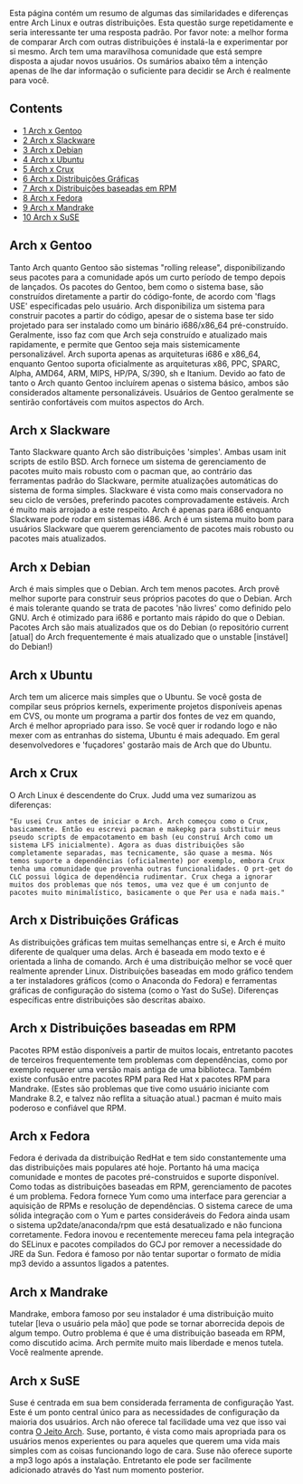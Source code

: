 Esta página contém um resumo de algumas das similaridades e diferenças entre Arch Linux e outras distribuições. Esta questão surge repetidamente e seria interessante ter uma resposta padrão. Por favor note: a melhor forma de comparar Arch com outras distribuições é instalá-la e experimentar por si mesmo. Arch tem uma maravilhosa comunidade que está sempre disposta a ajudar novos usuários. Os sumários abaixo têm a intenção apenas de lhe dar informação o suficiente para decidir se Arch é realmente para você.

## Contents

*   [1 Arch x Gentoo](#Arch_x_Gentoo)
*   [2 Arch x Slackware](#Arch_x_Slackware)
*   [3 Arch x Debian](#Arch_x_Debian)
*   [4 Arch x Ubuntu](#Arch_x_Ubuntu)
*   [5 Arch x Crux](#Arch_x_Crux)
*   [6 Arch x Distribuições Gráficas](#Arch_x_Distribui.C3.A7.C3.B5es_Gr.C3.A1ficas)
*   [7 Arch x Distribuições baseadas em RPM](#Arch_x_Distribui.C3.A7.C3.B5es_baseadas_em_RPM)
*   [8 Arch x Fedora](#Arch_x_Fedora)
*   [9 Arch x Mandrake](#Arch_x_Mandrake)
*   [10 Arch x SuSE](#Arch_x_SuSE)

## Arch x Gentoo

Tanto Arch quanto Gentoo são sistemas "rolling release", disponibilizando seus pacotes para a comunidade após um curto período de tempo depois de lançados. Os pacotes do Gentoo, bem como o sistema base, são construídos diretamente a partir do código-fonte, de acordo com 'flags USE' especificadas pelo usuário. Arch disponibiliza um sistema para construir pacotes a partir do código, apesar de o sistema base ter sido projetado para ser instalado como um binário i686/x86_64 pré-construído. Geralmente, isso faz com que Arch seja construído e atualizado mais rapidamente, e permite que Gentoo seja mais sistemicamente personalizável. Arch suporta apenas as arquiteturas i686 e x86_64, enquanto Gentoo suporta oficialmente as arquiteturas x86, PPC, SPARC, Alpha, AMD64, ARM, MIPS, HP/PA, S/390, sh e Itanium. Devido ao fato de tanto o Arch quanto Gentoo incluírem apenas o sistema básico, ambos são considerados altamente personalizáveis. Usuários de Gentoo geralmente se sentirão confortáveis com muitos aspectos do Arch.

## Arch x Slackware

Tanto Slackware quanto Arch são distribuições 'simples'. Ambas usam init scripts de estilo BSD. Arch fornece um sistema de gerenciamento de pacotes muito mais robusto com o pacman que, ao contrário das ferramentas padrão do Slackware, permite atualizações automáticas do sistema de forma simples. Slackware é vista como mais conservadora no seu ciclo de versões, preferindo pacotes comprovadamente estáveis. Arch é muito mais arrojado a este respeito. Arch é apenas para i686 enquanto Slackware pode rodar em sistemas i486\. Arch é um sistema muito bom para usuários Slackware que querem gerenciamento de pacotes mais robusto ou pacotes mais atualizados.

## Arch x Debian

Arch é mais simples que o Debian. Arch tem menos pacotes. Arch provê melhor suporte para construir seus próprios pacotes do que o Debian. Arch é mais tolerante quando se trata de pacotes 'não livres' como definido pelo GNU. Arch é otimizado para i686 e portanto mais rápido do que o Debian. Pacotes Arch são mais atualizados que os do Debian (o repositório current [atual] do Arch frequentemente é mais atualizado que o unstable [instável] do Debian!)

## Arch x Ubuntu

Arch tem um alicerce mais simples que o Ubuntu. Se você gosta de compilar seus próprios kernels, experimente projetos disponíveis apenas em CVS, ou monte um programa a partir dos fontes de vez em quando, Arch é melhor apropriado para isso. Se você quer ir rodando logo e não mexer com as entranhas do sistema, Ubuntu é mais adequado. Em geral desenvolvedores e 'fuçadores' gostarão mais de Arch que do Ubuntu.

## Arch x Crux

O Arch Linux é descendente do Crux. Judd uma vez sumarizou as diferenças:

	"Eu usei Crux antes de iniciar o Arch. Arch começou como o Crux, basicamente. Então eu escrevi pacman e makepkg para substituir meus pseudo scripts de empacotamento em bash (eu construí Arch como um sistema LFS inicialmente). Agora as duas distribuições são completamente separadas, mas tecnicamente, são quase a mesma. Nós temos suporte a dependências (oficialmente) por exemplo, embora Crux tenha uma comunidade que provenha outras funcionalidades. O prt-get do CLC possui lógica de dependência rudimentar. Crux chega a ignorar muitos dos problemas que nós temos, uma vez que é um conjunto de pacotes muito minimalístico, basicamente o que Per usa e nada mais."

## Arch x Distribuições Gráficas

As distribuições gráficas tem muitas semelhanças entre si, e Arch é muito diferente de qualquer uma delas. Arch é baseada em modo texto e é orientada a linha de comando. Arch é uma distribuição melhor se você quer realmente aprender Linux. Distribuições baseadas em modo gráfico tendem a ter instaladores gráficos (como o Anaconda do Fedora) e ferramentas gráficas de configuração do sistema (como o Yast do SuSe). Diferenças específicas entre distribuições são descritas abaixo.

## Arch x Distribuições baseadas em RPM

Pacotes RPM estão disponíveis a partir de muitos locais, entretanto pacotes de terceiros frequentemente tem problemas com dependências, como por exemplo requerer uma versão mais antiga de uma biblioteca. Também existe confusão entre pacotes RPM para Red Hat x pacotes RPM para Mandrake. (Estes são problemas que tive como usuário iniciante com Mandrake 8.2, e talvez não reflita a situação atual.) pacman é muito mais poderoso e confiável que RPM.

## Arch x Fedora

Fedora é derivada da distribuição RedHat e tem sido constantemente uma das distribuições mais populares até hoje. Portanto há uma maciça comunidade e montes de pacotes pré-construidos e suporte disponível. Como todas as distribuições baseadas em RPM, gerenciamento de pacotes é um problema. Fedora fornece Yum como uma interface para gerenciar a aquisição de RPMs e resolução de dependências. O sistema carece de uma sólida integração com o Yum e partes consideráveis do Fedora ainda usam o sistema up2date/anaconda/rpm que está desatualizado e não funciona corretamente. Fedora inovou e recentemente mereceu fama pela integração do SELinux e pacotes compilados do GCJ por remover a necessidade do JRE da Sun. Fedora é famoso por não tentar suportar o formato de mídia mp3 devido a assuntos ligados a patentes.

## Arch x Mandrake

Mandrake, embora famoso por seu instalador é uma distribuição muito tutelar [leva o usuário pela mão] que pode se tornar aborrecida depois de algum tempo. Outro problema é que é uma distribuição baseada em RPM, como discutido acima. Arch permite muito mais liberdade e menos tutela. Você realmente aprende.

## Arch x SuSE

Suse é centrada em sua bem considerada ferramenta de configuração Yast. Este é um ponto central único para as necessidades de configuração da maioria dos usuários. Arch não oferece tal facilidade uma vez que isso vai contra [O Jeito Arch](/index.php/The_Arch_Way_(Portugu%C3%AAs) "The Arch Way (Português)"). Suse, portanto, é vista como mais apropriada para os usuários menos experientes ou para aqueles que querem uma vida mais simples com as coisas funcionando logo de cara. Suse não oferece suporte a mp3 logo após a instalação. Entretanto ele pode ser facilmente adicionado através do Yast num momento posterior.